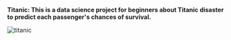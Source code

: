 **Titanic: This is a data science project for beginners about Titanic disaster to predict each passenger's chances of survival.**


![titanic](https://github.com/gabrielviscenheski/titanic_analysis/assets/147537480/01eca2e8-732f-410d-95ce-0a3ddcde893d)
